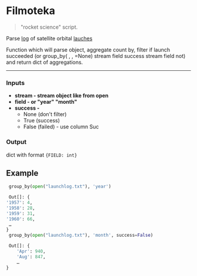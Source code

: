 # Filmoteka
> "rocket science" script. 

Parse [log](http://planet4589.org/space/log/launchlog.txt) of satellite orbital [lauches](http://planet4589.org/space/log/launch.html)

Function  which will parse  object, aggregate count by,
filter if launch succeeded (or group_by( , , =None) stream field success stream field not) and return dict of aggregations.

***

### Inputs

- **stream - stream object like from open**
- **field  - or  "year" "month"**
- **success -**
    - None (don't filter) 
    - True (success)
    - False (failed) - use column Suc 

### Output
dict with format ```{FIELD: int} ```

## Example
```python
 group_by(open("launchlog.txt"), 'year')

 Out[]: { 
'1957': 4,
'1958': 28,
'1959': 31,
'1960': 66,
 … 
}
 group_by(open("launchlog.txt"), 'month', success=False)

 Out[]: {
    'Apr': 940,
    'Aug': 847, 
    … 
}
```






